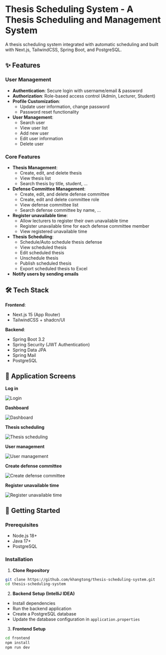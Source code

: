 # Thesis Scheduling System - A Thesis Scheduling and Management System

A thesis scheduling system integrated with automatic scheduling and built with Next.js, TailwindCSS, Spring Boot, and PostgreSQL.

## ✨ Features

### User Management

- **Authentication**: Secure login with username/email & password
- **Authorization**: Role-based access control (Admin, Lecturer, Student)
- **Profile Customization**:
  - Update user information, change password
  - Password reset functionality
- **User Management**:
  - Search user
  - View user list
  - Add new user
  - Edit user information
  - Delete user

### Core Features

- **Thesis Management**:
  - Create, edit, and delete thesis
  - View thesis list
  - Search thesis by title, student, ...
- **Defense Committee Management**:
  - Create, edit, and delete defense committee
  - Create, edit and delete committee role
  - View defense committee list
  - Search defense committee by name, ...
- **Register unavailable time**:
  - Allow lecturers to register their own unavailable time
  - Register unavailable time for each defense committee member
  - View registered unavailable time
- **Thesis Scheduling**:
  - Schedule/Auto schedule thesis defense
  - View scheduled thesis
  - Edit scheduled thesis
  - Unschedule thesis
  - Publish scheduled thesis
  - Export scheduled thesis to Excel
- **Notify users by sending emails**

## 🛠 Tech Stack

**Frontend**:

- Next.js 15 (App Router)
- TailwindCSS + shadcn/UI

**Backend**:

- Spring Boot 3.2
- Spring Security (JWT Authentication)
- Spring Data JPA
- Spring Mail
- PostgreSQL

## 📸 Application Screens

**Log in**

![Login](./screenshots/login.PNG)

**Dashboard**

![Dashboard](./screenshots/dashboard.PNG)

**Thesis scheduling**

![Thesis scheduling](./screenshots/thesis-scheduling.png)

**User management**

![User management](./screenshots/user-management.png)

**Create defense committee**

![Create defense committee](./screenshots/create-defense-committee.png)

**Register unavailable time**

![Register unavailable time](./screenshots/register-unavailable-time.png)

## 🚀 Getting Started

### Prerequisites

- Node.js 18+
- Java 17+
- PostgreSQL

### Installation

1. **Clone Repository**

```bash
git clone https://github.com/khangtong/thesis-scheduling-system.git
cd thesis-scheduling-system
```

2. **Backend Setup (IntelliJ IDEA)**

- Install dependencies
- Run the backend application
- Create a PostgreSQL database
- Update the database configuration in `application.properties`

3. **Frontend Setup**

```bash
cd frontend
npm install
npm run dev
```
